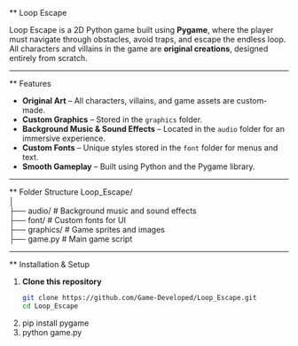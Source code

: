**  Loop Escape  

Loop Escape is a 2D Python game built using **Pygame**, where the player must navigate through obstacles, avoid traps, and escape the endless loop. <br> 
All characters and villains in the game are **original creations**, designed entirely from scratch. <br>

---

**  Features
- **Original Art** – All characters, villains, and game assets are custom-made. <br>
- **Custom Graphics** – Stored in the `graphics` folder. <br>
- **Background Music & Sound Effects** – Located in the `audio` folder for an immersive experience. <br>
- **Custom Fonts** – Unique styles stored in the `font` folder for menus and text. <br>
- **Smooth Gameplay** – Built using Python and the Pygame library. <br>

---

**  Folder Structure
Loop_Escape/<br>
│<br>
├── audio/ # Background music and sound effects <br>
├── font/ # Custom fonts for UI <br>
├── graphics/ # Game sprites and images <br>
├── game.py # Main game script <br>


---

**  Installation & Setup
1. **Clone this repository**
   ```bash
   git clone https://github.com/Game-Developed/Loop_Escape.git
   cd Loop_Escape 
2. pip install pygame <br>
3. python game.py <br>
